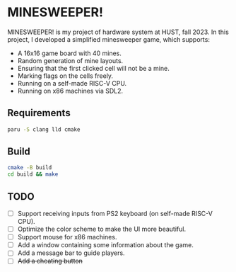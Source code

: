 # MINESWEEPER!

MINESWEEPER! is my project of hardware system at HUST, fall 2023. In this project, I developed a simplified minesweeper game, which supports:
- A 16x16 game board with 40 mines.
- Random generation of mine layouts.
- Ensuring that the first clicked cell will not be a mine.
- Marking flags on the cells freely.
- Running on a self-made RISC-V CPU.
- Running on x86 machines via SDL2.

## Requirements
```bash
paru -S clang lld cmake
```

## Build
```bash
cmake -B build
cd build && make
```

## TODO
- [ ] Support receiving inputs from PS2 keyboard (on self-made RISC-V CPU).
- [ ] Optimize the color scheme to make the UI more beautiful.
- [ ] Support mouse for x86 machines.
- [ ] Add a window containing some information about the game.
- [ ] Add a message bar to guide players.
- [ ] ~~Add a cheating button~~